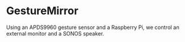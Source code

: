 # GestureMirror
Using an APDS9960 gesture sensor and a Raspberry Pi, we control an external monitor and a SONOS speaker.